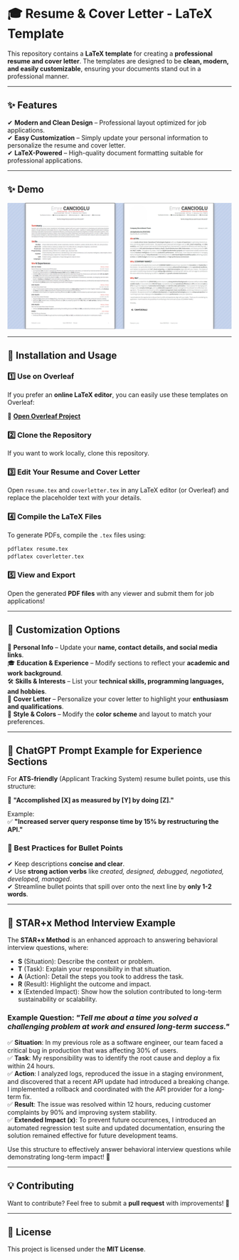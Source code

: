 # 🎓 Resume & Cover Letter - LaTeX Template  

This repository contains a **LaTeX template** for creating a **professional resume and cover letter**. The templates are designed to be **clean, modern, and easily customizable**, ensuring your documents stand out in a professional manner.  

---

## ✨ Features  
✔ **Modern and Clean Design** – Professional layout optimized for job applications.  
✔ **Easy Customization** – Simply update your personal information to personalize the resume and cover letter.  
✔ **LaTeX-Powered** – High-quality document formatting suitable for professional applications.  

---

## ✨ Demo

![Demo](/demo.png)

---

## 🚀 Installation and Usage  

### 1️⃣ **Use on Overleaf**  
If you prefer an **online LaTeX editor**, you can easily use these templates on Overleaf:  

🔗 **[Open Overleaf Project](https://www.overleaf.com)**  

### 2️⃣ **Clone the Repository**  
If you want to work locally, clone this repository.


### 3️⃣ **Edit Your Resume and Cover Letter**  
Open `resume.tex` and `coverletter.tex` in any LaTeX editor (or Overleaf) and replace the placeholder text with your details.  

### 4️⃣ **Compile the LaTeX Files**  
To generate PDFs, compile the `.tex` files using:  

```sh
pdflatex resume.tex
pdflatex coverletter.tex
```

### 5️⃣ **View and Export**  
Open the generated **PDF files** with any viewer and submit them for job applications!  

---

## 🎨 Customization Options  

📝 **Personal Info** – Update your **name, contact details, and social media links**.  
🎓 **Education & Experience** – Modify sections to reflect your **academic and work background**.  
🛠 **Skills & Interests** – List your **technical skills, programming languages, and hobbies**.  
📄 **Cover Letter** – Personalize your cover letter to highlight your **enthusiasm and qualifications**.  
🎨 **Style & Colors** – Modify the **color scheme** and layout to match your preferences.  

---

## 🤖 ChatGPT Prompt Example for Experience Sections  

For **ATS-friendly** (Applicant Tracking System) resume bullet points, use this structure:  

📌 **"Accomplished [X] as measured by [Y] by doing [Z]."**  

Example:  
✅ **"Increased server query response time by 15% by restructuring the API."**  

### 🔹 Best Practices for Bullet Points  
✔ Keep descriptions **concise and clear**.  
✔ Use **strong action verbs** like *created, designed, debugged, negotiated, developed, managed*.  
✔ Streamline bullet points that spill over onto the next line by **only 1-2 words**.

---

## 🎤 STAR+x Method Interview Example  

The **STAR+x Method** is an enhanced approach to answering behavioral interview questions, where:  
- **S** (Situation): Describe the context or problem.  
- **T** (Task): Explain your responsibility in that situation.  
- **A** (Action): Detail the steps you took to address the task.  
- **R** (Result): Highlight the outcome and impact.  
- **x** (Extended Impact): Show how the solution contributed to long-term sustainability or scalability.  

### Example Question: *"Tell me about a time you solved a challenging problem at work and ensured long-term success."*  

✅ **Situation**: In my previous role as a software engineer, our team faced a critical bug in production that was affecting 30% of users.  
✅ **Task**: My responsibility was to identify the root cause and deploy a fix within 24 hours.  
✅ **Action**: I analyzed logs, reproduced the issue in a staging environment, and discovered that a recent API update had introduced a breaking change. I implemented a rollback and coordinated with the API provider for a long-term fix.  
✅ **Result**: The issue was resolved within 12 hours, reducing customer complaints by 90% and improving system stability.  
✅ **Extended Impact (x)**: To prevent future occurrences, I introduced an automated regression test suite and updated documentation, ensuring the solution remained effective for future development teams.  

Use this structure to effectively answer behavioral interview questions while demonstrating long-term impact! 🎯  

---

## 💡 Contributing  

Want to contribute? Feel free to submit a **pull request** with improvements! 🚀  

---

## 📜 License  

This project is licensed under the **MIT License**.  

